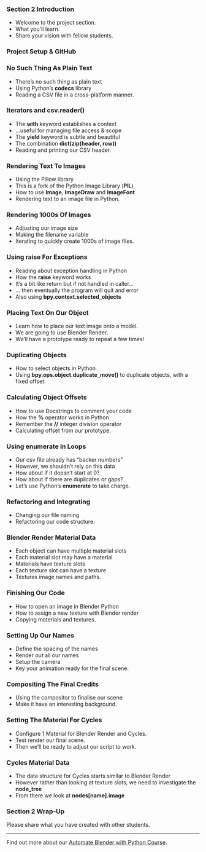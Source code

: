 ### Section 2 Introduction ###

+ Welcome to the project section.
+ What you'll learn.
+ Share your vision with fellow students.

### Project Setup & GitHub ###



### No Such Thing As Plain Text ###

+ There’s no such thing as plain text
+ Using Python’s **codecs** library 
+ Reading a CSV file in a cross-platform manner.

### Iterators and csv.reader() ###

+ The **with** keyword establishes a context
+ ...useful for managing file access & scope 
+ The **yield** keyword is subtle and beautiful 
+ The combination **dict(zip(header, row))**
+ Reading and printing our CSV header.

### Rendering Text To Images ###

+ Using the Pillow library
+ This is a fork of the Python Image Library (**PIL**) 
+ How to use **Image**, **ImageDraw** and **ImageFont**
+ Rendering text to an image file in Python.

### Rendering 1000s Of Images ###

+ Adjusting our image size
+ Making the filename variable 
+ Iterating to quickly create 1000s of image files.

### Using raise For Exceptions ###

+ Reading about exception handling in Python
+ How the **raise** keyword works
+ It’s a bit like return but if not handled in caller…
+ … then eventually the program will quit and error
+ Also using **bpy.context.selected_objects**

### Placing Text On Our Object ###

+ Learn how to place our text image onto a model.
+ We are going to use Blender Render.
+ We’ll have a prototype ready to repeat a few times!

### Duplicating Objects ###

+ How to select objects in Python
+ Using **bpy.ops.object.duplicate_move()** to duplicate objects, with a fixed offset.

### Calculating Object Offsets ###

+ How to use Docstrings to comment your code
+ How the **%** operator works in Python
+ Remember the **//** integer division operator 
+ Calculating offset from our prototype.

### Using enumerate In Loops ###

+ Our csv file already has “backer numbers”
+ However, we shouldn’t rely on this data 
+ How about if it doesn’t start at 0? 
+ How about if there are duplicates or gaps? 
+ Let’s use Python’s **enumerate** to take charge.

### Refactoring and Integrating ###

+ Changing our file naming
+ Refactoring our code structure.

### Blender Render Material Data ###

+ Each object can have multiple material slots
+ Each material slot may have a material 
+ Materials have texture slots 
+ Each texture slot can have a texture 
+ Textures image names and paths.

### Finishing Our Code ###

+ How to open an image in Blender Python
+ How to assign a new texture with Blender render 
+ Copying materials and textures.

### Setting Up Our Names ###

+ Define the spacing of the names
+ Render out all our names
+ Setup the camera
+ Key your animation ready for the final scene.

### Compositing The Final Credits ###

+ Using the compositor to finalise our scene
+ Make it have an interesting background.

### Setting The Material For Cycles ###

+ Configure 1 Material for Blender Render and Cycles.
+ Test render our final scene.
+ Then we’ll be ready to adjust our script to work.

### Cycles Material Data ###

+ The data structure for Cycles starts similar to Blender Render
+ However rather than looking at texture slots, we need to investigate the **node_tree**
+ From there we look at **nodes[name].image**

### Section 2 Wrap-Up ###

Please share what you have created with other students.

---
Find out more about our [Automate Blender with Python Course](https://www.udemy.com/blenderpython/?couponCode=GitHubDiscount).
